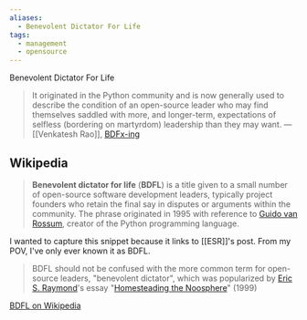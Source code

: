 ```yaml
---
aliases:
  - Benevolent Dictator For Life
tags:
  - management
  - opensource
---
```

Benevolent Dictator For Life

> It originated in the Python community and is now generally used to describe the condition of an open-source leader who may find themselves saddled with more, and longer-term, expectations of selfless (bordering on martyrdom) leadership than they may want.
> — [[Venkatesh Rao]], [BDFx-ing](https://www.ribbonfarm.com/2024/02/07/bdfxing-or-post-charismatic-distributed-leadership/)

## Wikipedia

> **Benevolent dictator for life** (**BDFL**) is a title given to a small number of open-source software development leaders, typically project founders who retain the final say in disputes or arguments within the community. The phrase originated in 1995 with reference to [Guido van Rossum](https://en.m.wikipedia.org/wiki/Guido_van_Rossum "Guido van Rossum"), creator of the Python programming language.

I wanted to capture this snippet because it links to [[ESR]]'s post. From my POV, I've only ever known it as BDFL.

> BDFL should not be confused with the more common term for open-source leaders, "benevolent dictator", which was popularized by [Eric S. Raymond](https://en.m.wikipedia.org/wiki/Eric_S._Raymond "Eric S. Raymond")'s essay "[Homesteading the Noosphere](https://en.m.wikipedia.org/wiki/Homesteading_the_Noosphere "Homesteading the Noosphere")" (1999)

[BDFL on Wikipedia](https://en.m.wikipedia.org/wiki/Benevolent_dictator_for_life)